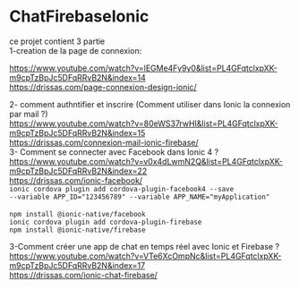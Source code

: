 # ChatFirebaseIonic
ce projet contient 3 partie</br>
1-creation de la page de connexion:</br>

https://www.youtube.com/watch?v=lEGMe4Fy9y0&list=PL4GFqtclxpXK-m9cpTzBpJc5DFqRRvB2N&index=14 </br>
https://drissas.com/page-connexion-design-ionic/

2- comment authntifier et inscrire (Comment utiliser dans Ionic la connexion par mail ?)</br>
https://www.youtube.com/watch?v=80eWS37rwHI&list=PL4GFqtclxpXK-m9cpTzBpJc5DFqRRvB2N&index=15</br>
https://drissas.com/connexion-mail-ionic-firebase/
</br>
3- Comment se connecter avec Facebook dans Ionic 4 ?
https://www.youtube.com/watch?v=v0x4dLwmN2Q&list=PL4GFqtclxpXK-m9cpTzBpJc5DFqRRvB2N&index=22</br>
https://drissas.com/ionic-facebook/</br>
<code>ionic cordova plugin add cordova-plugin-facebook4 --save --variable APP_ID="123456789" --variable APP_NAME="myApplication"
</code></br>
<code>npm install @ionic-native/facebook</code></br>
<code>ionic cordova plugin add cordova-plugin-firebase</code></br>
<code>npm install @ionic-native/firebase</code></br>

3-Comment créer une app de chat en temps réel avec Ionic et Firebase ?</br>
https://www.youtube.com/watch?v=VTe6XcOmpNc&list=PL4GFqtclxpXK-m9cpTzBpJc5DFqRRvB2N&index=17</br>
https://drissas.com/ionic-chat-firebase/</br>
